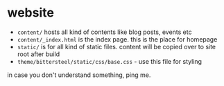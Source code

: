 # website

- `content/` hosts all kind of contents like blog posts, events etc
- `content/_index.html` is the index page. this is the place for homepage
- `static/` is for all kind of static files. content will be copied over to site root after build
- `theme/bittersteel/static/css/base.css` - use this file for styling

in case you don't understand something, ping me.
